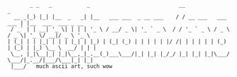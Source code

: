            _ _   _           _                            __                     _                    
      __ _(_) |_| |__  _   _| |__   ___ ___  _ __ ___    / / __ ___   ___   ___ | |__  ___  ___ _ __  
     / _` | | __| '_ \| | | | '_ \ / __/ _ \| '_ ` _ \  / / '_ ` _ \ / _ \ / _ \| '_ \/ __|/ _ \ '_ \ 
    | (_| | | |_| | | | |_| | |_) | (_| (_) | | | | | |/ /| | | | | | (_) | (_) | |_) \__ \  __/ | | |
     \__, |_|\__|_| |_|\__,_|_.__(_)___\___/|_| |_| |_/_/ |_| |_| |_|\___/ \___/|_.__/|___/\___|_| |_|
     |___/   much ascii art, such wow
